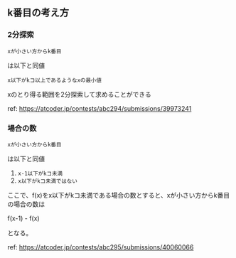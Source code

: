## k番目の考え方

### 2分探索
`xが小さい方からk番目`

は以下と同値

`x以下がkコ以上であるようなxの最小値`

xのとり得る範囲を2分探索して求めることができる

ref: https://atcoder.jp/contests/abc294/submissions/39973241

### 場合の数
`xが小さい方からk番目`

は以下と同値

1. `x-1以下がkコ未満`
1. `x以下がkコ未満ではない`

ここで、f(x)をx以下がkコ未満である場合の数とすると、xが小さい方からk番目の場合の数は

f(x-1) - f(x)

となる。

ref: https://atcoder.jp/contests/abc295/submissions/40060066

